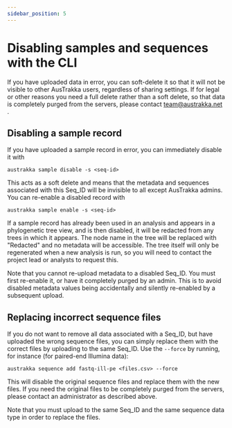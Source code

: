 ```yaml
---
sidebar_position: 5
---
```


# Disabling samples and sequences with the CLI

If you have uploaded data in error, you can soft-delete it so that it will not be visible to other AusTrakka users, regardless of sharing settings. If for legal or other reasons you need a full delete rather than a soft delete, so that data is completely
purged from the servers, please contact team@austrakka.net .

## Disabling a sample record

If you have uploaded a sample record in error, you can immediately disable it with 
```
austrakka sample disable -s <seq-id>
```

This acts as a soft delete and means that the metadata and sequences associated with this Seq_ID will be invisible to all except AusTrakka admins. You can re-enable a disabled record with 
```
austrakka sample enable -s <seq-id>
```

If a sample record has already been used in an analysis and appears in a phylogenetic tree view, and is then disabled, it will be redacted from any trees in which it appears. The node name in the tree will be replaced with "Redacted" and no metadata will be accessible. The tree itself will only be regenerated when a new analysis is run, so you will need to contact the project lead or analysts to request this.

Note that you cannot re-upload metadata to a disabled Seq_ID. You must first re-enable it, or have it completely purged by an admin. This is to avoid disabled metadata values being accidentally and silently re-enabled by a subsequent upload.

 ## Replacing incorrect sequence files

If you do not want to remove all data associated with a Seq_ID, but have uploaded the wrong sequence files, you can simply replace them with the correct files by uploading to the same Seq_ID. Use the `--force` by running, for instance (for paired-end Illumina data):
```
austrakka sequence add fastq-ill-pe <files.csv> --force 
```

This will disable the original sequence files and replace them with the new files. If you need the original files to be completely purged from the servers, please contact an administrator as described above.

Note that you must upload to the same Seq_ID and the same sequence data type in order to replace the files.